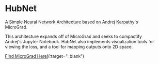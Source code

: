 # HubNet
A Simple Neural Network Architecture based on Andrej Karpathy's MicroGrad.

This architecture expands off of MicroGrad and seeks to compactify Andrej's Jupyter Notebook. HubNet also implements visualization tools for viewing the loss, and a tool for mapping outputs onto 2D space.

[Find MicroGrad Here!](https://github.com/karpathy/micrograd){:target="\_blank"}
